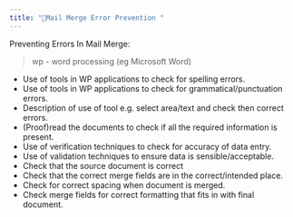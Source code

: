 ```yaml
---
title: "📩Mail Merge Error Prevention "
--- 
```

Preventing Errors In Mail Merge:
>wp - word processing (eg Microsoft Word)

- Use of tools in WP applications to check for spelling errors.
- Use of tools in WP applications to check for grammatical/punctuation errors.
- Description of use of tool e.g. select area/text and check then correct errors.
- (Proof)read the documents to check if all the required information is present.
- Use of verification techniques to check for accuracy of data entry.
- Use of validation techniques to ensure data is sensible/acceptable.
- Check that the source document is correct
- Check that the correct merge fields are in the correct/intended place.
- Check for correct spacing when document is merged.
- Check merge fields for correct formatting that fits in with final document.